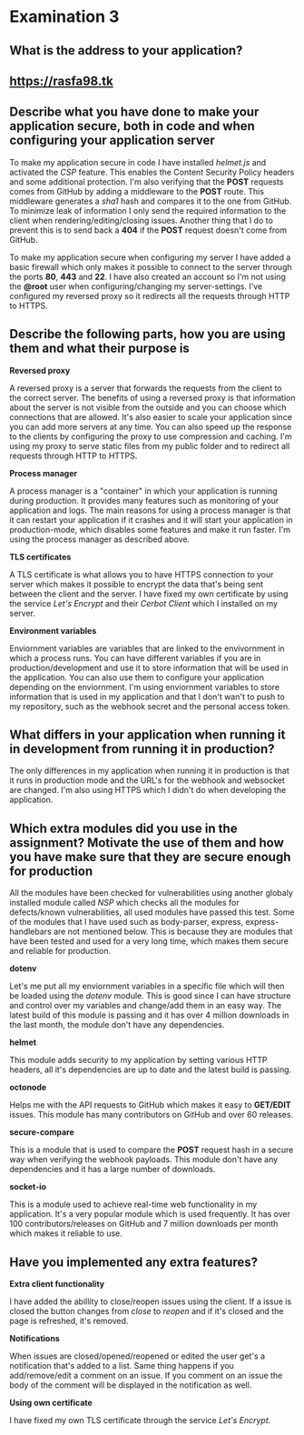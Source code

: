 # Examination 3

## What is the address to your application?

## https://rasfa98.tk

## Describe what you have done to make your application secure, both in code and when configuring your application server

To make my application secure in code I have installed *helmet.js* and activated the *CSP* feature. This enables the Content Security Policy headers and some additional protection. I'm also verifying that the **POST** requests comes from GitHub by adding a middleware to the **POST** route. This middleware generates a *sha1* hash and compares it to the one from GitHub. To minimize leak of information I only send the required information to the client when rendering/editing/closing issues. Another thing that I do to prevent this is to send back a **404** if the **POST** request doesn't come from GitHub.

To make my application secure when configuring my server I have added a basic firewall which only makes it possible to connect to the server through the ports **80**, **443** and **22**. I have also created an account so I'm not using the **@root** user when configuring/changing my server-settings. I've configured my reversed proxy so it redirects all the requests through HTTP to HTTPS.

## Describe the following parts, how you are using them and what their purpose is

**Reversed proxy**

A reversed proxy is a server that forwards the requests from the client to the correct server. The benefits of using a reversed proxy is that information about the server is not visible from the outside and you can choose which connections that are allowed. It's also easier to scale your application since you can add more servers at any time. You can also speed up the response to the clients by configuring the proxy to use compression and caching. I'm using my proxy to serve static files from my public folder and to redirect all requests through HTTP to HTTPS.

**Process manager**

A process manager is a "container" in which your application is running during production. It provides many features such as monitoring of your application and logs. The main reasons for using a process manager is that it can restart your application if it crashes and it will start your application in production-mode, which disables some features and make it run faster. I'm using the process manager as described above.

**TLS certificates**

A TLS certificate is what allows you to have HTTPS connection to your server which makes it possible to encrypt the data that's being sent between the client and the server. I have fixed my own certificate by using the service *Let's Encrypt* and their *Cerbot Client* which I installed on my server.

**Environment variables**

Enviornment variables are variables that are linked to the envivornment in which a process runs. You can have different variables if you are in production/development and use it to store information that will be used in the application. You can also use them to configure your application depending on the enviornment. I'm using enviornment variables to store information that is used in my application and that I don't wan't to push to my repository, such as the webhook secret and the personal access token. 

## What differs in your application when running it in development from running it in production?

The only differences in my application when running it in production is that it runs in production mode and the URL's for the webhook and websocket are changed. I'm also using HTTPS which I didn't do when developing the application.

## Which extra modules did you use in the assignment? Motivate the use of them and how you have make sure that they are secure enough for production

All the modules have been checked for vulnerabilities using another globaly installed module called *NSP* which checks all the modules for defects/known vulnerabilities, all used modules have passed this test. Some of the modules that I have used such as body-parser, express, express-handlebars are not mentioned below. This is because they are modules that have been tested and used for a very long time, which makes them secure and reliable for production.

**dotenv**

Let's me put all my enviornment variables in a specific file which will then be loaded using the *dotenv* module. This is good since I can have structure and control over my variables and change/add them in an easy way. The latest build of this module is passing and it has over 4 million downloads in the last month, the module don't have any dependencies.

**helmet**

This module adds security to my application by setting various HTTP headers, all it's dependencies are up to date and the latest build is passing.

**octonode**

Helps me with the API requests to GitHub which makes it easy to **GET/EDIT** issues. This module has many contributors on GitHub and over 60 releases.

**secure-compare**

This is a module that is used to compare the **POST** request hash in a secure way when verifying the webhook payloads. This module don't have any dependencies and it has a large number of downloads.

**socket-io**

This is a module used to achieve real-time web functionality in my application. It's a very popular module which is used frequently. It has over 100 contributors/releases on GitHub and 7 million downloads per month which makes it reliable to use.

## Have you implemented any extra features?

**Extra client functionality**

I have added the abillity to close/reopen issues using the client. If a issue is closed the button changes from *close* to *reopen* and if it's closed and the page is refreshed, it's removed.

**Notifications**

When issues are closed/opened/reopened or edited the user get's a notification that's added to a list. Same thing happens if you add/remove/edit a comment on an issue. If you comment on an issue the body of the comment will be displayed in the notification as well.

**Using own certificate**

I have fixed my own TLS certificate through the service *Let's Encrypt*.
